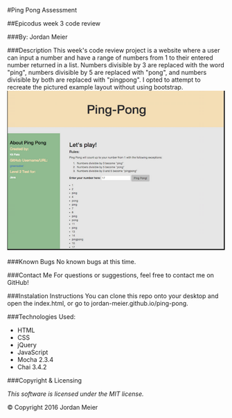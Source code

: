 #Ping Pong Assessment

##Epicodus week 3 code review

###By: Jordan Meier

###Description
This week's code review project is a website where a user can input a number and have a range of numbers from 1 to their entered number returned in a list. Numbers divisible by 3 are replaced with the word "ping", numbers divisible by 5 are replaced with "pong", and numbers divisible by both are replaced with "pingpong". I opted to attempt to recreate the pictured example layout without using bootstrap.
![Alt text](images/screen.jpg)

###Known Bugs
No known bugs at this time.

###Contact Me
For questions or suggestions, feel free to contact me on GitHub!

###Instalation Instructions
You can clone this repo onto your desktop and open the index.html, or go to jordan-meier.github.io/ping-pong.

###Technologies Used:

* HTML
* CSS
* jQuery
* JavaScript
* Mocha 2.3.4
* Chai 3.4.2

###Copyright & Licensing

*This software is licensed under the MIT license.*

© Copyright 2016 Jordan Meier
